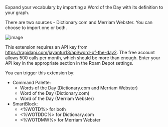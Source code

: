 Expand your vocabulary by importing a Word of the Day with its definition to your graph.

There are two sources - Dictionary.com and Merriam Webster. You can choose to import one or both.

![image](https://user-images.githubusercontent.com/6857790/208787933-8416a3d6-5368-4257-a1e1-e5b8087847c8.png)

This extension requires an API key from https://rapidapi.com/jayantur13/api/word-of-the-day2. The free account allows 500 calls per month, which should be more than enough. Enter your API key in the appropriate section in the Roam Depot settings.

You can trigger this extension by:
- Command Palette:
  - Words of the Day (Dictionary.com and Merriam Webster)
  - Word of the Day (Dictionary.com)
  - Word of the Day (Merriam Webster)
- SmartBlock:
  - <%WOTD%> for both
  - <%WOTDDC%> for Dictionary.com
  - <%WOTDMW%> for Merriam Webster
